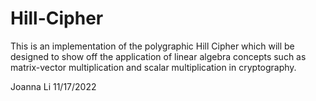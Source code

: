 # Hill-Cipher

This is an implementation of the polygraphic Hill Cipher which 
will be designed to show off the application of linear algebra 
concepts such as matrix-vector multiplication and scalar 
multiplication in cryptography. 

Joanna Li 
11/17/2022
